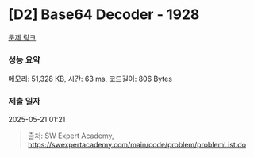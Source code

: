 # [D2] Base64 Decoder - 1928 

[문제 링크](https://swexpertacademy.com/main/code/problem/problemDetail.do?contestProbId=AV5PR4DKAG0DFAUq) 

### 성능 요약

메모리: 51,328 KB, 시간: 63 ms, 코드길이: 806 Bytes

### 제출 일자

2025-05-21 01:21



> 출처: SW Expert Academy, https://swexpertacademy.com/main/code/problem/problemList.do